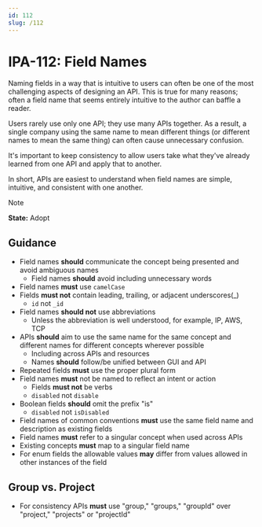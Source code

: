 ```yaml
---
id: 112
slug: /112
---
```


# IPA-112: Field Names

Naming fields in a way that is intuitive to users can often be one of the most
challenging aspects of designing an API. This is true for many reasons; often a
field name that seems entirely intuitive to the author can baffle a reader.

Users rarely use only one API; they use many APIs together. As a result, a
single company using the same name to mean different things (or different names
to mean the same thing) can often cause unnecessary confusion.

It's important to keep consistency to allow users take what they've already
learned from one API and apply that to another.

In short, APIs are easiest to understand when field names are simple, intuitive,
and consistent with one another.

> [!NOTE]  
> **State:** Adopt

## Guidance

- Field names **should** communicate the concept being presented and avoid
  ambiguous names
  - Field names **should** avoid including unnecessary words
- Field names **must** use `camelCase`
- Fields **must not** contain leading, trailing, or adjacent underscores(\_)
  - `id` not `_id`
- Field names **should not** use abbreviations
  - Unless the abbreviation is well understood, for example, IP, AWS, TCP
- APIs **should** aim to use the same name for the same concept and different
  names for different concepts wherever possible
  - Including across APIs and resources
  - Names **should** follow/be unified between GUI and API
- Repeated fields **must** use the proper plural form
- Field names **must** not be named to reflect an intent or action
  - Fields **must not** be verbs
  - `disabled` not `disable`
- Boolean fields **should** omit the prefix "is"
  - `disabled` not `isDisabled`
- Field names of common conventions **must** use the same field name and
  description as existing fields
- Field names **must** refer to a singular concept when used across APIs
- Existing concepts **must** map to a singular field name
- For enum fields the allowable values **may** differ from values allowed in
  other instances of the field

## Group vs. Project

- For consistency APIs **must** use "group," "groups," "groupId" over "project,"
  "projects" or "projectId"
